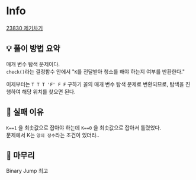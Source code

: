 # Info
[23830 제기차기](https://www.acmicpc.net/problem/23830)

## 💡 풀이 방법 요약
매개 변수 탐색 문제이다.  
`check()`라는 결정함수 안에서 "`K`를 전달받아 청소를 해야 하는지 여부를 반환한다."

이제부터는 `T T T 'F' F F`  구하기 꼴의 매개 변수 탐색 문제로 변환되므로, 탐색을 진행하여 해당 위치를 찾으면 된다.

## 👀 실패 이유
`K==1` 을 최솟값으로 잡아야 하는데 `K==0` 을 최솟값으로 잡아서 틀렸었다.  
문제에서 K는 `양의 정수`라는 조건이 있더라..

## 🙂 마무리
Binary Jump 최고
